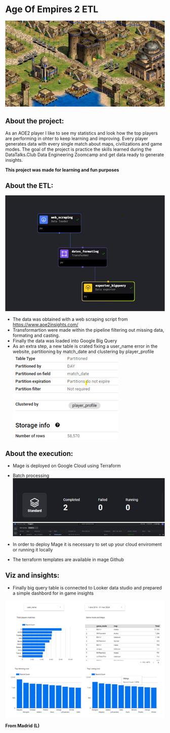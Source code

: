 # Age Of Empires 2 ETL
![alt text](https://github.com/KevsDe/de_aoe2_games_data_pipeline/blob/main/screenshots/banner.jpg?raw=true)
## About the project:
As an AOE2 player I like to see my statistics and look how the top players are performing in ohter to keep learning and improving. Every player generates data with every single match about maps, civilizations and game modes.
The goal of the project is practice the skills learned during the DataTalks.Club Data Engineering Zoomcamp and get data ready to generate insights.

**This project was made for learning and fun purposes**

## About the ETL:
![alt text](https://github.com/KevsDe/de_aoe2_games_data_pipeline/blob/main/screenshots/mage_etl.png?raw=true)

- The data was obtained with a web scraping script from https://www.aoe2insights.com/
- Transformartion were made within the pipeline filtering out missing data, formating and casting.
- Finally the data was loaded into Google Big Query
- As an extra step, a new table is crated fixing a user_name error in the website, partitioning by match_date and clustering by player_profile 
![alt text](https://github.com/KevsDe/de_aoe2_games_data_pipeline/blob/main/screenshots/final_table.png?raw=true)
## About the execution:
- Mage is deployed on Google Cloud using Terraform
- Batch processing
![alt text](https://github.com/KevsDe/de_aoe2_games_data_pipeline/blob/main/screenshots/batch.png?raw=true)
![alt text](https://github.com/KevsDe/de_aoe2_games_data_pipeline/blob/main/screenshots/triggers.png?raw=true)

- In order to deploy Mage it is necessary to set up your cloud enviroment or running it locally
- The terraform templates are available in mage Github

## Viz and insights:
 - Finally big query table is connected to Looker data studio and prepared a simple dashbord for in game insights


![](https://github.com/KevsDe/de_aoe2_games_data_pipeline/blob/main/screenshots/dashboard.gif?raw=true)

**From Madrid (L)**
